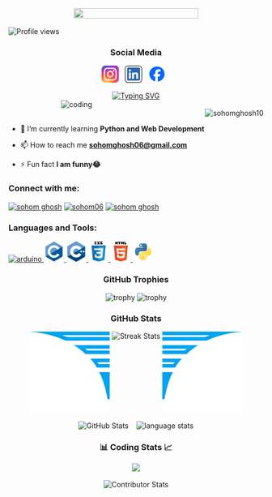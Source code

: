 <div align="center" width=100% height=100%  >
   <img align="center"  width=70% height=15% src="https://www.autoitscript.com/forum/uploads/monthly_2020_03/tech.gif.7449db47191b0e32967887c117908b3c.gif">
</div>

<!-- profile views --->
<p align="left"> <img src="https://komarev.com/ghpvc/?username=SohomGhosh10&label=Profile%20views&color=0e75b6&style=flat" alt="Profile views" /> </p>

<!-- social links --->
<h3 align="center">Social Media</h3>


<p align="center">
   <a href="https://www.instagram.com/sohom06/"><img height="34" src="Instagram.png" alt="Instagram"></a>&nbsp;&nbsp;
   <a href="https://www.linkedin.com/in/sohom-ghosh-76306627b/"><img height="34" src="linkedin.svg" alt="LinkedIn"></a>&nbsp;&nbsp;
   <a href="https://www.facebook.com/profile.php?id=100085529757571"><img height="34" src="Facebook.png" alt="Facebook"></a>&nbsp;&nbsp;
</p>
<div align="center" width=100%>
  <a href="#"><img src="https://readme-typing-svg.herokuapp.com?font=Roboto&weight=700&size=30&pause=1000&center=true&vCenter=true&width=435&lines=Hi+%F0%9F%91%8B%2C+I+am+Sohom+Ghosh;3RD+YEAR+CSE+Student+UEMK;Java+Full+Stack+Developer;Mastering+Advance+JAVA;I+love+Coding+%F0%9F%91%8B%2C;System.exit(0)+%F0%9F%91%8B" alt="Typing SVG" /></a>
</div>

<img align="right" alt="coding" width="400" src="https://user-images.githubusercontent.com/55389276/140866485-8fb1c876-9a8f-4d6a-98dc-08c4981eaf70.gif">
<p align="right"> <img src="https://komarev.com/ghpvc/?username=sohomghosh10&label=Profile%20views&color=0e75b6&style=flat" alt="sohomghosh10" /> </p>

- 🌱 I’m currently learning **Python and Web Development**

- 📫 How to reach me **sohomghosh06@gmail.com**

- ⚡ Fun fact **I am funny😂**

<h3 align="left">Connect with me:</h3>
<p align="left">
<a href="https://fb.com/sohom ghosh" target="blank"><img align="center" src="https://raw.githubusercontent.com/rahuldkjain/github-profile-readme-generator/master/src/images/icons/Social/facebook.svg" alt="sohom ghosh" height="30" width="40" /></a>
<a href="https://instagram.com/sohom06" target="blank"><img align="center" src="https://raw.githubusercontent.com/rahuldkjain/github-profile-readme-generator/master/src/images/icons/Social/instagram.svg" alt="sohom06" height="30" width="40" /></a>
<a href="https://www.hackerrank.com/sohom ghosh" target="blank"><img align="center" src="https://raw.githubusercontent.com/rahuldkjain/github-profile-readme-generator/master/src/images/icons/Social/hackerrank.svg" alt="sohom ghosh" height="30" width="40" /></a>
</p>

<h3 align="left">Languages and Tools:</h3>
<p align="left"> <a href="https://www.arduino.cc/" target="_blank" rel="noreferrer"> <img src="https://cdn.worldvectorlogo.com/logos/arduino-1.svg" alt="arduino" width="40" height="40"/> </a> <a href="https://www.cprogramming.com/" target="_blank" rel="noreferrer"> <img src="https://raw.githubusercontent.com/devicons/devicon/master/icons/c/c-original.svg" alt="c" width="40" height="40"/> </a> <a href="https://www.w3schools.com/cpp/" target="_blank" rel="noreferrer"> <img src="https://raw.githubusercontent.com/devicons/devicon/master/icons/cplusplus/cplusplus-original.svg" alt="cplusplus" width="40" height="40"/> </a> <a href="https://www.w3schools.com/css/" target="_blank" rel="noreferrer"> <img src="https://raw.githubusercontent.com/devicons/devicon/master/icons/css3/css3-original-wordmark.svg" alt="css3" width="40" height="40"/> </a> <a href="https://www.w3.org/html/" target="_blank" rel="noreferrer"> <img src="https://raw.githubusercontent.com/devicons/devicon/master/icons/html5/html5-original-wordmark.svg" alt="html5" width="40" height="40"/> </a> <a href="https://www.python.org" target="_blank" rel="noreferrer"> <img src="https://raw.githubusercontent.com/devicons/devicon/master/icons/python/python-original.svg" alt="python" width="40" height="40"/> </a> </p>

<!-- Github Trophies -->
<h3 align="center">GitHub Trophies</h3>
<div align="center">

![trophy](https://github-profile-trophy.vercel.app/?username=SohomGhosh10&theme=dark_lover&no-frame=true&no-bg=true&margin-w=4&column=5&title=MultiLanguage,Joined2020,Commits,Followers,Stars)
![trophy](https://github-profile-trophy.vercel.app/?username=SohomGhosh10&theme=dark_lover&no-frame=true&no-bg=true&margin-w=4&column=5&title=PullRequest,Repositories,Reviews,Experience,Issues)
</div></a> </p>
<h3 align="center">GitHub Stats</h3>
<div align="center">
    <img height="160px" width="160px" src="Left.svg" alt="Left Wing">
    <img align="top" src="https://github-readme-streak-stats.herokuapp.com/?user=SohomGhosh10&theme=windows-dark&hide_border=true" alt="Streak Stats">
    <img height="160px" width="160px" src="Right.svg" alt="Right Wing">
    <p></p>
    <img src="https://github-readme-stats.vercel.app/api?username=SohomGhosh10&show_icons=true&locale=en&theme=github_dark&hide_border=true&bg_color=000000&count_private=true" alt="GitHub Stats">
    &nbsp;&nbsp;
   <img width=370 align=top src="https://github-readme-stats.vercel.app/api/top-langs?username=SohomGhosh10&show_icons=true&locale=en&theme=react&border_radius=10&layout=compact&langs_count=10" height="194.8px" alt="language stats">
</div>

<!-- LeetCode stats -->
<h3 align="center">📊 Coding Stats 📈</h3>
<p align="center"><img src="https://leetcard.jacoblin.cool/Sohom10?ext=heatmap&theme=dark"></p>

<p align="center"><img src="https://github-contributor-stats.vercel.app/api?username=SohomGhosh10&limit=5&theme=radical&combine_all_yearly_contributions=true" alt="Contributor Stats" /></p>


